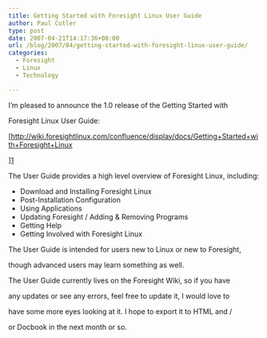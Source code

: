 ```yaml
---
title: Getting Started with Foresight Linux User Guide
author: Paul Cutler
type: post
date: 2007-04-21T14:17:36+00:00
url: /blog/2007/04/getting-started-with-foresight-linux-user-guide/
categories:
  - Foresight
  - Linux
  - Technology

---
```

I&#8217;m pleased to announce the 1.0 release of the Getting Started with
  
Foresight Linux User Guide:

[http://wiki.foresightlinux.com/confluence/display/docs/Getting+Started+with+Foresight+Linux
  
][1] 
  
The User Guide provides a high level overview of Foresight Linux, including:

  * Download and Installing Foresight Linux
  * Post-Installation Configuration
  * Using Applications
  * Updating Foresight / Adding & Removing Programs
  * Getting Help
  * Getting Involved with Foresight Linux

The User Guide is intended for users new to Linux or new to Foresight,
  
though advanced users may learn something as well.

The User Guide currently lives on the Foresight Wiki, so if you have
  
any updates or see any errors, feel free to update it, I would love to
  
have some more eyes looking at it. I hope to export it to HTML and /
  
or Docbook in the next month or so.

 [1]: http://wiki.foresightlinux.com/confluence/display/docs/Getting+Started+with+Foresight+Linux